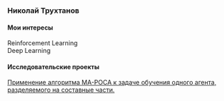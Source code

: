 ### Николай Трухтанов

#### Мои интересы 
Reinforcement Learning  
Deep Learning

#### Исследовательские проекты
[Применение алгоритма MA-POCA к задаче обучения одного агента, разделяемого на составные части.](https://github.com/ntrukhtanov/UnityModels/tree/master/Walker/MAPOCA)

